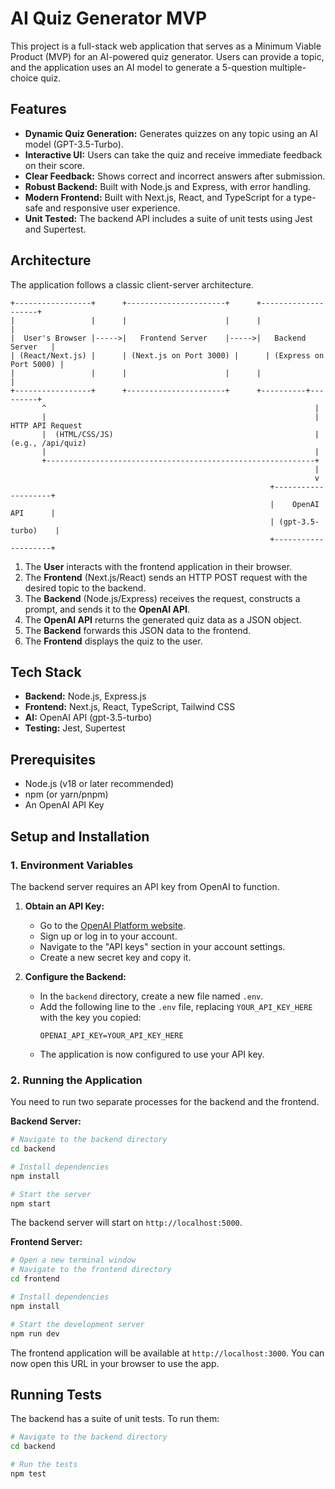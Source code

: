 # AI Quiz Generator MVP

This project is a full-stack web application that serves as a Minimum Viable Product (MVP) for an AI-powered quiz generator. Users can provide a topic, and the application uses an AI model to generate a 5-question multiple-choice quiz.

## Features

-   **Dynamic Quiz Generation:** Generates quizzes on any topic using an AI model (GPT-3.5-Turbo).
-   **Interactive UI:** Users can take the quiz and receive immediate feedback on their score.
-   **Clear Feedback:** Shows correct and incorrect answers after submission.
-   **Robust Backend:** Built with Node.js and Express, with error handling.
-   **Modern Frontend:** Built with Next.js, React, and TypeScript for a type-safe and responsive user experience.
-   **Unit Tested:** The backend API includes a suite of unit tests using Jest and Supertest.

## Architecture

The application follows a classic client-server architecture.

```
+-----------------+      +----------------------+      +--------------------+
|                 |      |                      |      |                    |
|  User's Browser |----->|   Frontend Server    |----->|   Backend Server   |
| (React/Next.js) |      | (Next.js on Port 3000) |      | (Express on Port 5000) |
|                 |      |                      |      |                    |
+-----------------+      +----------------------+      +----------+---------+
       ^                                                            |
       |                                                            | HTTP API Request
       |  (HTML/CSS/JS)                                             | (e.g., /api/quiz)
       |                                                            |
       +------------------------------------------------------------+
                                                                    |
                                                                    v
                                                          +--------------------+
                                                          |    OpenAI API      |
                                                          | (gpt-3.5-turbo)    |
                                                          +--------------------+
```

1.  The **User** interacts with the frontend application in their browser.
2.  The **Frontend** (Next.js/React) sends an HTTP POST request with the desired topic to the backend.
3.  The **Backend** (Node.js/Express) receives the request, constructs a prompt, and sends it to the **OpenAI API**.
4.  The **OpenAI API** returns the generated quiz data as a JSON object.
5.  The **Backend** forwards this JSON data to the frontend.
6.  The **Frontend** displays the quiz to the user.

## Tech Stack

-   **Backend:** Node.js, Express.js
-   **Frontend:** Next.js, React, TypeScript, Tailwind CSS
-   **AI:** OpenAI API (gpt-3.5-turbo)
-   **Testing:** Jest, Supertest

## Prerequisites

-   Node.js (v18 or later recommended)
-   npm (or yarn/pnpm)
-   An OpenAI API Key

## Setup and Installation

### 1. Environment Variables

The backend server requires an API key from OpenAI to function.

1.  **Obtain an API Key:**
    -   Go to the [OpenAI Platform website](https://platform.openai.com/).
    -   Sign up or log in to your account.
    -   Navigate to the "API keys" section in your account settings.
    -   Create a new secret key and copy it.

2.  **Configure the Backend:**
    -   In the `backend` directory, create a new file named `.env`.
    -   Add the following line to the `.env` file, replacing `YOUR_API_KEY_HERE` with the key you copied:
        ```
        OPENAI_API_KEY=YOUR_API_KEY_HERE
        ```
    -   The application is now configured to use your API key.

### 2. Running the Application

You need to run two separate processes for the backend and the frontend.

**Backend Server:**

```bash
# Navigate to the backend directory
cd backend

# Install dependencies
npm install

# Start the server
npm start
```

The backend server will start on `http://localhost:5000`.

**Frontend Server:**

```bash
# Open a new terminal window
# Navigate to the frontend directory
cd frontend

# Install dependencies
npm install

# Start the development server
npm run dev
```

The frontend application will be available at `http://localhost:3000`. You can now open this URL in your browser to use the app.

## Running Tests

The backend has a suite of unit tests. To run them:

```bash
# Navigate to the backend directory
cd backend

# Run the tests
npm test
```

